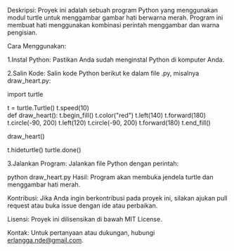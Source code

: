 Deskripsi:
Proyek ini adalah sebuah program Python yang menggunakan modul turtle untuk menggambar gambar hati berwarna merah. Program ini membuat hati menggunakan kombinasi perintah menggambar dan warna pengisian.

Cara Menggunakan:

1.Instal Python: Pastikan Anda sudah menginstal Python di komputer Anda.

2.Salin Kode: Salin kode Python berikut ke dalam file .py, misalnya draw_heart.py:

import turtle

t = turtle.Turtle()
t.speed(10)  
def draw_heart():
    t.begin_fill()
    t.color("red")
    t.left(140)
    t.forward(180)
    t.circle(-90, 200)
    t.left(120)
    t.circle(-90, 200)
    t.forward(180)
    t.end_fill()

draw_heart()

t.hideturtle()
turtle.done()

3.Jalankan Program: Jalankan file Python dengan perintah:

python draw_heart.py
Hasil: Program akan membuka jendela turtle dan menggambar hati merah.

Kontribusi:
Jika Anda ingin berkontribusi pada proyek ini, silakan ajukan pull request atau buka issue dengan ide atau perbaikan.

Lisensi:
Proyek ini dilisensikan di bawah MIT License.

Kontak:
Untuk pertanyaan atau dukungan, hubungi erlangga.nde@gmail.com.

